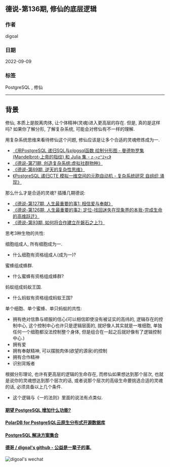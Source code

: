 ## 德说-第136期, 修仙的底层逻辑    
                                
### 作者                                
digoal                   
                                
### 日期                                
2022-09-09                                
                                
### 标签                                
PostgreSQL , 修仙    
                    
----                                
                                
## 背景    
修仙, 本质上是脱离肉体, 让个体精神(灵魂)进入更高层的存在. 但是, 真的是这样吗? 如果你了解分形, 了解复杂系统, 可能会对修仙有不一样的理解.   
  
用复杂系统思维来看待修仙这个问题, 修仙应该是让多个合适的灵魂修炼成为一.    
- [《用PostgreSQL 递归SQL与plpgsql函数 绘制分形图 - 曼德勃罗集(Mandelbrot-上帝的指纹) 和 Julia 集 - `z->z^2+c`》](../202208/20220818_02.md)    
- [《德说-第71期, 创造复杂系统:虚拟社群物种》](../202112/20211203_03.md)    
- [《德说-第69期, 逆天的复杂性思维》](../202112/20211202_05.md)    
- [《PostgreSQL 递归CTE 模拟一维空间的元胞自动机 - 复杂系统研究 自组织,涌现》](../202112/20211202_04.md)    
  
那么什么才是合适的灵魂? 插播几期德说:    
- [《德说-第127期, 人生最重要的事1: 相信爱与奉献》](../202208/20220822_01.md)    
- [《德说-第126期, 人生最重要的事2: 定位-找回迷失在现象界的本我-完成生命的高维跃迁》](../202208/20220819_03.md)    
- [《德说-第93期, 如何将合作建立在磐石之上?》](../202204/20220426_01.md)    
  
  
思考3种生物的共性:   
  
细胞组成人, 所有细胞成为一.   
- 什么细胞有资格组成人(成为一)?  
  
蜜蜂组成蜂群.   
- 什么蜜蜂有资格组成蜂群?   
  
蚂蚁组成蚂蚁王国.   
- 什么蚂蚁有资格组成蚂蚁王国?  
  
单个细胞、单个蜜蜂、单只蚂蚁的共性:   
- 拥有绝对信靠与顺服的信心(可以相信即使没有被证实的高纬的, 逻辑存在的控制中心, 这个控制中心也许只是逻辑层面的, 就好像人其实就是一堆细胞, 单独任何一个细胞都没法控制整个身体, 但是组合在一起之后就好像有了逻辑控制中心.)    
- 拥有爱   
- 拥有奉献精神, 可以摆脱肉体(欲望的源泉)的控制   
- 拥有合作精神   
- 识别背叛者   
  
根据分形理论, 也许有更高层的逻辑的生命存在, 而修仙如果想达到那个层次, 也就是说你的灵魂想达到那个层次的话, 或者说那个层次的高级生命要挑选合适的灵魂的话, 必须具备以上几个条件.   
- 这个逻辑与《一的法则》里面的说法有点类似.    
  
  
#### [期望 PostgreSQL 增加什么功能?](https://github.com/digoal/blog/issues/76 "269ac3d1c492e938c0191101c7238216")
  
  
#### [PolarDB for PostgreSQL云原生分布式开源数据库](https://github.com/ApsaraDB/PolarDB-for-PostgreSQL "57258f76c37864c6e6d23383d05714ea")
  
  
#### [PostgreSQL 解决方案集合](https://yq.aliyun.com/topic/118 "40cff096e9ed7122c512b35d8561d9c8")
  
  
#### [德哥 / digoal's github - 公益是一辈子的事.](https://github.com/digoal/blog/blob/master/README.md "22709685feb7cab07d30f30387f0a9ae")
  
  
![digoal's wechat](../pic/digoal_weixin.jpg "f7ad92eeba24523fd47a6e1a0e691b59")
  
